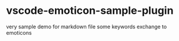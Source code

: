 # vscode-emoticon-sample-plugin
very sample demo for markdown file some keywords exchange to emoticons
